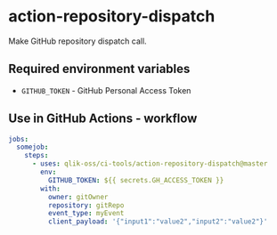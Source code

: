 # action-repository-dispatch

Make GitHub repository dispatch call.

## Required environment variables

- `GITHUB_TOKEN` - GitHub Personal Access Token

## Use in GitHub Actions - workflow

```yaml
jobs:
  somejob:
    steps:
      - uses: qlik-oss/ci-tools/action-repository-dispatch@master
        env:
          GITHUB_TOKEN: ${{ secrets.GH_ACCESS_TOKEN }}
        with:
          owner: gitOwner
          repository: gitRepo
          event_type: myEvent
          client_payload: '{"input1":"value2","input2":"value2"}'
```

